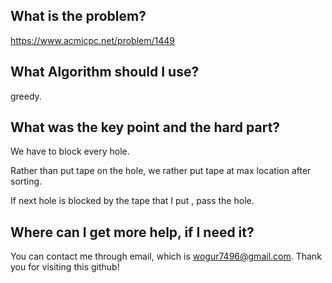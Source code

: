 ## What is the problem?

<https://www.acmicpc.net/problem/1449>

## What Algorithm should I use?

greedy.

## What was the key point and the hard part?

We have to block every hole.

Rather than put tape on the hole, we rather put tape at max location after sorting.

If next hole is blocked by the tape that I put , pass the hole.

## Where can I get more help, if I need it?

You can contact me through email, which is wogur7496@gmail.com.
Thank you for visiting this github!

